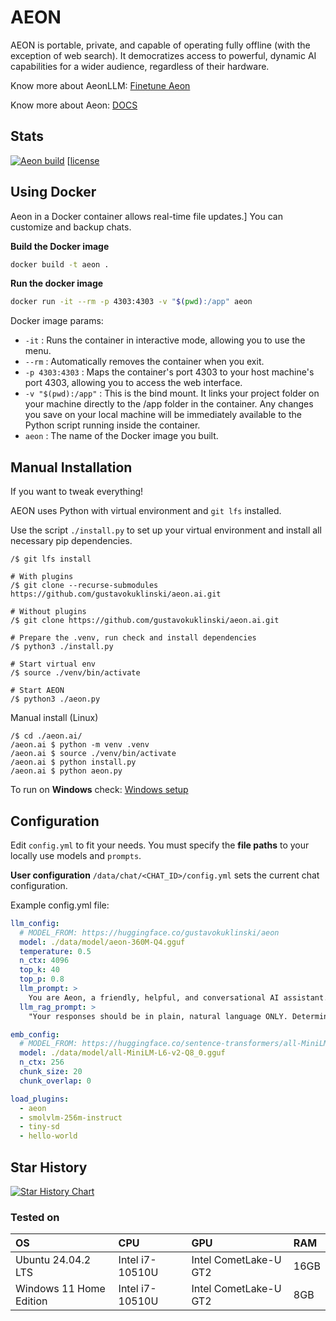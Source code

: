 # AEON
AEON is portable, private, and capable of operating fully offline (with the exception of web search). It democratizes access to powerful, dynamic AI capabilities for a wider audience, regardless of their hardware.

Know more about AeonLLM: [Finetune Aeon](https://github.com/gustavokuklinski/aeon.llm)

Know more about Aeon: [DOCS](https://github.com/gustavokuklinski/aeon.ai/blob/main/docs/assets/md)

## Stats
[![Aeon build](https://github.com/gustavokuklinski/aeon.ai/actions/workflows/python-app.yml/badge.svg)](https://github.com/gustavokuklinski/aeon.ai/actions/workflows/python-app.yml) [[license](https://img.shields.io/badge/license-BSD%203--Clause-green?logo=style)

## Using Docker
Aeon in a Docker container allows real-time file updates.]
You can customize and backup chats.

**Build the Docker image**
```bash
docker build -t aeon .
```

**Run the docker image**
```bash
docker run -it --rm -p 4303:4303 -v "$(pwd):/app" aeon
```

Docker image params:
* `-it` : Runs the container in interactive mode, allowing you to use the menu.
* `--rm` : Automatically removes the container when you exit.
* `-p 4303:4303` : Maps the container's port 4303 to your host machine's port 4303, allowing you to access the web interface.
* `-v "$(pwd):/app"` : This is the bind mount. It links your project folder on your machine directly to the /app folder in the container. Any changes you save on your local machine will be immediately available to the Python script running inside the container.
* `aeon` : The name of the Docker image you built.

## Manual Installation
If you want to tweak everything!

AEON uses Python with virtual environment and `git lfs` installed. 

Use the script `./install.py` to set up your virtual environment and install all necessary pip dependencies.

```shell
/$ git lfs install

# With plugins
/$ git clone --recurse-submodules https://github.com/gustavokuklinski/aeon.ai.git

# Without plugins
/$ git clone https://github.com/gustavokuklinski/aeon.ai.git

# Prepare the .venv, run check and install dependencies
/$ python3 ./install.py 

# Start virtual env
/$ source ./venv/bin/activate

# Start AEON
/$ python3 ./aeon.py
```

Manual install (Linux)
```shell
/$ cd ./aeon.ai/
/aeon.ai $ python -m venv .venv
/aeon.ai $ source ./venv/bin/activate
/aeon.ai $ python install.py
/aeon.ai $ python aeon.py
```

To run on **Windows** check: [Windows setup](https://github.com/gustavokuklinski/aeon.ai/blob/main/docs/assets/md/WINDOWS.md)


## Configuration

Edit `config.yml` to fit your needs. You must specify the **file paths** to your locally use models and `prompts`.

**User configuration**
`/data/chat/<CHAT_ID>/config.yml` sets the current chat configuration.

Example config.yml file:

```yaml
llm_config:
  # MODEL_FROM: https://huggingface.co/gustavokuklinski/aeon
  model: ./data/model/aeon-360M-Q4.gguf
  temperature: 0.5
  n_ctx: 4096
  top_k: 40
  top_p: 0.8
  llm_prompt: >
    You are Aeon, a friendly, helpful, and conversational AI assistant.\nCONTEXT: {context}
  llm_rag_prompt: >
    "Your responses should be in plain, natural language ONLY. Determine the nature of the user's QUESTION. If the question is factual, follow this process: 1. Scan the CONTEXT for all relevant facts. 2. Combine these facts to form a single, comprehensive answer. 3. If context is unavailable, state: 'I don't know about it. Can we /search?'. If the question is conversational or non-factual, respond naturally and conversationally, without referring to the CONTEXT. Do not echo the user's QUESTION or the CONTEXT.

emb_config:
  # MODEL_FROM: https://huggingface.co/sentence-transformers/all-MiniLM-L6-v2
  model: ./data/model/all-MiniLM-L6-v2-Q8_0.gguf
  n_ctx: 256
  chunk_size: 20
  chunk_overlap: 0

load_plugins:
  - aeon
  - smolvlm-256m-instruct
  - tiny-sd
  - hello-world
```

## Star History

[![Star History Chart](https://api.star-history.com/svg?repos=gustavokuklinski/aeon.ai&type=Date)](https://www.star-history.com/#gustavokuklinski/aeon.ai&Date)

### Tested on

| OS | CPU | GPU | RAM |
|:---|:---|:---|:---|
| Ubuntu 24.04.2 LTS | Intel i7-10510U | Intel CometLake-U GT2 | 16GB |
| Windows 11 Home Edition | Intel i7-10510U | Intel CometLake-U GT2 | 8GB |